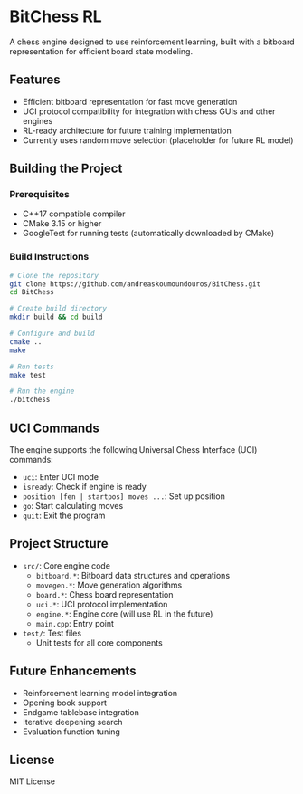 # BitChess RL

A chess engine designed to use reinforcement learning, built with a bitboard representation for efficient board state modeling.

## Features

- Efficient bitboard representation for fast move generation
- UCI protocol compatibility for integration with chess GUIs and other engines
- RL-ready architecture for future training implementation
- Currently uses random move selection (placeholder for future RL model)

## Building the Project

### Prerequisites

- C++17 compatible compiler
- CMake 3.15 or higher
- GoogleTest for running tests (automatically downloaded by CMake)

### Build Instructions

```bash
# Clone the repository
git clone https://github.com/andreaskoumoundouros/BitChess.git
cd BitChess

# Create build directory
mkdir build && cd build

# Configure and build
cmake ..
make

# Run tests
make test

# Run the engine
./bitchess
```

## UCI Commands

The engine supports the following Universal Chess Interface (UCI) commands:

- `uci`: Enter UCI mode
- `isready`: Check if engine is ready
- `position [fen | startpos] moves ...`: Set up position
- `go`: Start calculating moves
- `quit`: Exit the program

## Project Structure

- `src/`: Core engine code
  - `bitboard.*`: Bitboard data structures and operations
  - `movegen.*`: Move generation algorithms
  - `board.*`: Chess board representation
  - `uci.*`: UCI protocol implementation
  - `engine.*`: Engine core (will use RL in the future)
  - `main.cpp`: Entry point
- `test/`: Test files
  - Unit tests for all core components

## Future Enhancements

- Reinforcement learning model integration
- Opening book support
- Endgame tablebase integration
- Iterative deepening search
- Evaluation function tuning

## License

MIT License